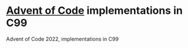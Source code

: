 # [Advent of Code](https://adventofcode/) implementations in C99

Advent of Code 2022, implementations in C99
